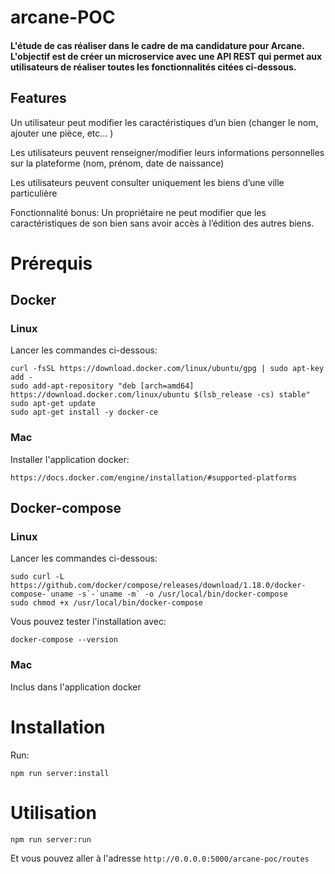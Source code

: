 # arcane-POC

#### L'étude de cas réaliser dans le cadre de ma candidature pour Arcane. L'objectif est de créer un microservice avec une API REST qui permet aux utilisateurs de réaliser toutes les fonctionnalités citées ci-dessous.

## Features

Un utilisateur peut modifier les caractéristiques d’un bien (changer le nom, ajouter une pièce, etc… )

Les utilisateurs peuvent renseigner/modifier leurs informations personnelles sur la plateforme (nom, prénom, date de naissance)

Les utilisateurs peuvent consulter uniquement les biens d’une ville particulière

Fonctionnalité bonus: Un propriétaire ne peut modifier que les caractéristiques de son bien sans avoir accès à l’édition des autres biens.

# Prérequis

## Docker

### Linux

Lancer les commandes ci-dessous:

```
curl -fsSL https://download.docker.com/linux/ubuntu/gpg | sudo apt-key add -
sudo add-apt-repository "deb [arch=amd64] https://download.docker.com/linux/ubuntu $(lsb_release -cs) stable"
sudo apt-get update
sudo apt-get install -y docker-ce
```

### Mac

Installer l'application docker:
```
https://docs.docker.com/engine/installation/#supported-platforms
```

## Docker-compose

### Linux

Lancer les commandes ci-dessous:

```
sudo curl -L https://github.com/docker/compose/releases/download/1.18.0/docker-compose-`uname -s`-`uname -m` -o /usr/local/bin/docker-compose
sudo chmod +x /usr/local/bin/docker-compose
```

Vous pouvez tester l'installation avec:

```
docker-compose --version
```

### Mac

Inclus dans l'application docker

# Installation

Run:
```
npm run server:install
```

# Utilisation

```
npm run server:run
```

Et vous pouvez aller à l'adresse `http://0.0.0.0:5000/arcane-poc/routes`
